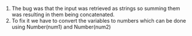 1. The bug was that the input was retrieved as strings so summing them was resulting in them being concatenated. 
2. To fix it we have to convert the variables to numbers which can be done using Number(num1) and Number(num2)